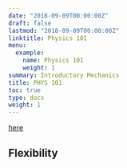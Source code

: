 ```yaml
---
date: "2018-09-09T00:00:00Z"
draft: false
lastmod: "2018-09-09T00:00:00Z"
linktitle: Physics 101
menu:
  example:
    name: Physics 101
    weight: 1
summary: Introductory Mechanics
title: PHYS 101
toc: true
type: docs
weight: 1
---
```


 

<a href="/content/slides/ChSlides" target="_blank">here</a>

## Flexibility






